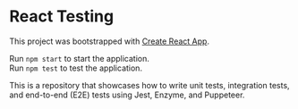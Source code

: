 # React Testing

This project was bootstrapped with [Create React App](https://github.com/facebook/create-react-app).

Run `npm start` to start the application.  
Run `npm test` to test the application.  

This is a repository that showcases how to write unit tests, integration tests, and end-to-end (E2E) tests using Jest, Enzyme, and Puppeteer.